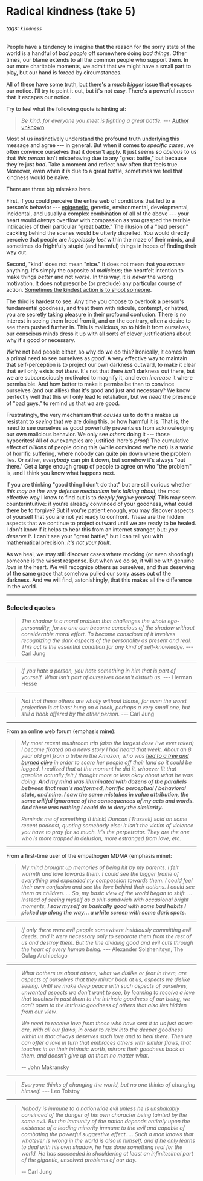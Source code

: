 # Radical kindness (take 5)

###### tags: `kindness`

People have a tendency to imagine that the reason for the sorry state of the world is a handful of *bad people* off somewhere doing *bad things*. Other times, our blame extends to all the common people who support them. In our more charitable moments, we admit that we might have a small part to play, but our hand is forced by circumstances.

All of these have some truth, but there's a *much bigger* issue that escapes our notice. I'll try to point it out, but it's not easy. There's a powerful *reason* that it escapes our notice.

Try to feel what the following quote is hinting at:

> *Be kind, for everyone you meet is fighting a great battle.* --- [Author unknown](https://quoteinvestigator.com/2010/06/29/be-kind/)

Most of us instinctively understand the profound truth underlying this message and agree --- in general. But when it comes to *specific cases*, we often convince ourselves that it doesn't apply. It just seems *so obvious* to us that *this person* isn't misbehaving due to any "great battle," but because they're just *bad*. Take a moment and reflect how often that feels true. Moreover, even when it *is* due to a great battle, sometimes we feel that kindness would be naïve.

There are three big mistakes here.

First, if you could perceive the entire web of conditions that led to a person's behavior --- [epigenetic](https://www.bbc.com/future/article/20190326-what-is-epigenetics), genetic, environmental, developmental, incidental, and usually a complex combination of all of the above --- your heart would *always* overflow with compassion as you grasped the terrible intricacies of their particular "great battle." The illusion of a "bad person" cackling behind the scenes would be utterly dispelled. You would directly perceive that people are *hopelessly lost* within the maze of their minds, and sometimes do frightfully stupid (and harmful) things in hopes of finding their way out.

Second, "kind" does not mean "nice." It does not mean that you *excuse* anything. It's simply the opposite of *malicious*; the heartfelt intention to make things *better* and not *worse*. In this way, it is *never* the wrong motivation. It does not prescribe (or preclude) any particular course of action. [Sometimes the kindest action is to shoot someone](https://www.snopes.com/fact-check/dalai-gun/).

The third is hardest to see. Any time you choose to overlook a person's fundamental goodness, and treat them with ridicule, contempt, or hatred, you are secretly taking pleasure in their profound confusion. There is no interest in seeing them freed from it, and on the contrary, often a desire to see them pushed further in. This is malicious, so to hide it from ourselves, our conscious minds dress it up with all sorts of clever justifications about why it's good or necessary.

*We're* not bad people either, so why do we do this? Ironically, it comes from a primal need to see ourselves as *good*. A very effective way to maintain that self-perception is to project our own darkness outward, to make it clear that evil only exists *out there.* It's not that there *isn't* darkness out there, but we are subconsciously motivated to magnify it, and even *increase* it where permissible. And how better to make it permisslbe than to convince ourselves (and our allies) that it's good and just and necessary? We know perfectly well that this will only lead to retaliation, but we *need* the presence of "bad guys," to remind us that *we* are good.

Frustratingly, the very mechanism that *causes* us to do this makes us resistant to *seeing* that we are doing this, or how harmful it is. That is, the need to see ourselves as good powerfully prevents us from acknowledging our own malicious behavior. We only see *others* doing it --- those hypocrites! All of *our* examples are justified: here's *proof!* The cumulative effect of *billions* of people doing this (while convinced we're not) is a world of horrific suffering, where nobody can quite pin down where the problem lies. Or rather, *everybody* can pin it down, but somehow it's always "out there." Get a large enough group of people to agree on who "the problem" is, and I think you know what happens next.

If you are thinking "good thing I don't do that" but are still curious whether *this may be the very defense mechanism he's talking about*, the most effective way I know to find out is to *deeply forgive yourself.* This may seem counterintuitive: if you're already convinced of your goodness, what could there be to forgive? But if you're patient enough, you may discover aspects of yourself that you are not yet ready to confront. *These* are the hidden aspects that we continue to project outward until we are ready to be healed. I don't know if it helps to hear this from an internet stranger, but: *you deserve it.* I can't see your "great battle," but I can tell you with mathematical precision: *it's not your fault.*

As we heal, we may still discover cases where mocking (or even shooting!) someone is the wisest response. But when we do so, it will be with genuine *love* in the heart. We will recognize others as ourselves, and thus deserving of the same grace that somehow pulled our sorry asses out of the darkness. And we will find, astonishingly, that this makes all the difference in the world.

---

### Selected quotes

> *The shadow is a moral problem that challenges the whole ego-personality, for no one can become conscious of the shadow without considerable moral effort. To become conscious of it involves recognizing the dark aspects of the personality as present and real. This act is the essential condition for any kind of self-knowledge.* --- Carl Jung

---

> *If you hate a person, you hate something in him that is part of yourself. What isn't part of ourselves doesn't disturb us.* --- Herman Hesse

---

> *Not that these others are wholly without blame, for even the worst projection is at least hung on a hook, perhaps a very small one, but still a hook offered by the other person.* --- Carl Jung

---

From an online web forum (emphasis mine):

> *My most recent mushroom trip (also the largest dose I've ever taken) I became fixated on a news story I had heard that week. About an 8 year old girl from a tribe in the Amazon, who was [tied to a tree and burned alive](https://www.survivalinternational.org/news/8033) in order to scare her people off their land so it could be logged. I realized that at the moment he did it, whoever lit that gasoline actually felt / thought more or less okay about what he was doing. **And my mind was illuminated with dozens of the parallels between that man's malformed, horrific perceptual / behavioral state, and mine. I saw the same mistakes in value attribution, the same willful ignorance of the consequences of my acts and words. And there was nothing I could do to deny the similarity.***
> 
> *Reminds me of something (I think) Duncan [Trussell] said on some recent podcast, quoting somebody else: it isn't the victim of violence you have to pray for so much. It's the perpetrator. They are the one who is more trapped in delusion, more estranged from love, etc.*

---

From a first-time user of the empathogen MDMA (emphasis mine):

> *My mind brought up memories of being hit by my parents. I felt warmth and love towards them. I could see the bigger frame of everything and expanded my compassion towards them. I could feel their own confusion and see the love behind their actions. I could see them as children. … So, my basic view of the world began to shift. … Instead of seeing myself as a shit-sandwich with occasional bright moments, **I saw myself as basically good with some bad habits I picked up along the way... a white screen with some dark spots.***

---

> *If only there were evil people somewhere insidiously committing evil deeds, and it were necessary only to separate them from the rest of us and destroy them. But the line dividing good and evil cuts through the heart of every human being.* --- Alexander Solzhenitsyn, The Gulag Archipelago

---

> *What bothers us about others, what we dislike or fear in them, are aspects of ourselves that they mirror back at us, aspects we dislike seeing. Until we make deep peace with such aspects of ourselves, unwanted aspects we don’t want to see, by learning to receive a love that touches in past them to the intrinsic goodness of our being, we can’t open to the intrinsic goodness of others that also lies hidden from our view.*
>
> *We need to receive love from those who have sent it to us just as we are, with all our flaws, in order to relax into the deeper goodness within us that always deserves such love and to heal there. Then we can offer a love in turn that embraces others with similar flaws, that touches in on their intrinsic worth, mirrors their goodness back at them, and doesn’t give up on them no matter what.*
> 
> -- John Makransky


---

> *Everyone thinks of changing the world, but no one thinks of changing himself.* --- Leo Tolstoy


---

> *Nobody is immune to a nationwide evil unless he is unshakably convinced of the danger of his own character being tainted by the same evil. But the immunity of the nation depends entirely upon the existence of a leading minority immune to the evil and capable of combating the powerful suggestive effect.*
> ...
> *Such a man knows that whatever is wrong in the world is also in himself, and if he only learns to deal with his own shadow, he has done something real for the world. He has succeeded in shouldering at least an infinitesimal part of the gigantic, unsolved problems of our day.*
>
> -- Carl Jung
